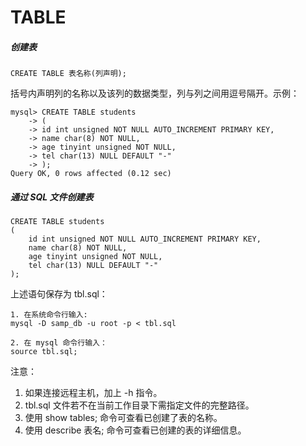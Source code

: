 TABLE
===

##### 创建表

```
CREATE TABLE 表名称(列声明);
```

括号内声明列的名称以及该列的数据类型，列与列之间用逗号隔开。示例：

```
mysql> CREATE TABLE students
    -> (
    -> id int unsigned NOT NULL AUTO_INCREMENT PRIMARY KEY,
    -> name char(8) NOT NULL,
    -> age tinyint unsigned NOT NULL,
    -> tel char(13) NULL DEFAULT "-"
    -> );
Query OK, 0 rows affected (0.12 sec)

```

##### 通过 SQL 文件创建表

```
CREATE TABLE students
(
    id int unsigned NOT NULL AUTO_INCREMENT PRIMARY KEY,
    name char(8) NOT NULL,
    age tinyint unsigned NOT NULL,
    tel char(13) NULL DEFAULT "-"
);
```

上述语句保存为 tbl.sql：

```
1. 在系统命令行输入:
mysql -D samp_db -u root -p < tbl.sql

2. 在 mysql 命令行输入：
source tbl.sql;
```

注意：

1. 如果连接远程主机，加上 -h 指令。
2. tbl.sql 文件若不在当前工作目录下需指定文件的完整路径。
3. 使用 show tables; 命令可查看已创建了表的名称。
4. 使用 describe 表名; 命令可查看已创建的表的详细信息。
